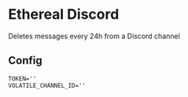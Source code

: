 # Ethereal Discord
Deletes messages every 24h from a Discord channel

## Config

```
TOKEN=''
VOLATILE_CHANNEL_ID=''
```